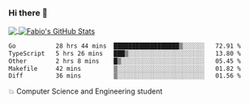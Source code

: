 ### Hi there 👋
<a href="https://github.com/fabiovincenzi/fabiovincenzi">
  <img align="center" src="https://github-readme-stats.vercel.app/api/top-langs/?username=fabiovincenzi&title_color=ffffff&text_color=c9cacc&icon_color=2bbc8a&bg_color=1d1f21&langs_count=3" />
</a>
<a href="https://github.com/fabiovincenzi/fabiovincenzi">
  <img align="center" src="https://github-readme-stats.vercel.app/api?username=fabiovincenzi&show_icons=true&line_height=27&count_private=true&title_color=ffffff&text_color=c9cacc&icon_color=2bbc8a&bg_color=1d1f21" alt="Fabio's GitHub Stats" />
</a>
<!--START_SECTION:waka-->

```txt
Go           28 hrs 44 mins  ██████████████████▒░░░░░░   72.91 %
TypeScript   5 hrs 26 mins   ███▒░░░░░░░░░░░░░░░░░░░░░   13.80 %
Other        2 hrs 8 mins    █▒░░░░░░░░░░░░░░░░░░░░░░░   05.45 %
Makefile     42 mins         ▒░░░░░░░░░░░░░░░░░░░░░░░░   01.82 %
Diff         36 mins         ▒░░░░░░░░░░░░░░░░░░░░░░░░   01.56 %
```

<!--END_SECTION:waka-->

:boom: Computer Science and Engineering student
